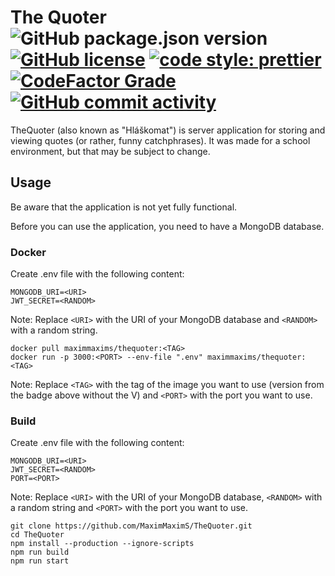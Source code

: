 # The Quoter ![GitHub package.json version](https://img.shields.io/github/package-json/v/MaximMaximS/TheQuoter?style=for-the-badge) [![GitHub license](https://img.shields.io/github/license/MaximMaximS/TheQuoter?style=for-the-badge)](https://github.com/MaximMaximS/TheQuoter/blob/main/LICENSE) [![code style: prettier](https://img.shields.io/badge/code_style-prettier-ff69b4.svg?style=for-the-badge)](https://prettier.io/) [![CodeFactor Grade](https://img.shields.io/codefactor/grade/github/MaximMaximS/TheQuoter?style=for-the-badge)](https://www.codefactor.io/repository/github/maximmaxims/thequoter) [![GitHub commit activity](https://img.shields.io/github/commit-activity/m/MaximMaximS/TheQuoter?style=for-the-badge)](https://github.com/MaximMaximS/TheQuoter/commits/main)

TheQuoter (also known as "Hláškomat") is server application for storing and viewing quotes (or rather, funny catchphrases). It was made for a school environment, but that may be subject to change.

## Usage

Be aware that the application is not yet fully functional.

Before you can use the application, you need to have a MongoDB database.

### Docker

Create .env file with the following content:

```env
MONGODB_URI=<URI>
JWT_SECRET=<RANDOM>
```

Note: Replace `<URI>` with the URI of your MongoDB database and `<RANDOM>` with a random string.

```shell
docker pull maximmaxims/thequoter:<TAG>
docker run -p 3000:<PORT> --env-file ".env" maximmaxims/thequoter:<TAG>
```

Note: Replace `<TAG>` with the tag of the image you want to use (version from the badge above without the V) and `<PORT>` with the port you want to use.

### Build

Create .env file with the following content:

```env
MONGODB_URI=<URI>
JWT_SECRET=<RANDOM>
PORT=<PORT>
```

Note: Replace `<URI>` with the URI of your MongoDB database, `<RANDOM>` with a random string and `<PORT>` with the port you want to use.

```shell
git clone https://github.com/MaximMaximS/TheQuoter.git
cd TheQuoter
npm install --production --ignore-scripts
npm run build
npm run start
```
